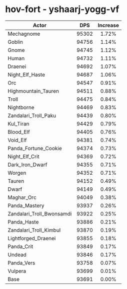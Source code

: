 # hov-fort - yshaarj-yogg-vf
| Actor | DPS | Increase |
|---|:---:|:---:|
|Mechagnome|95302|1.72%|
|Goblin|94756|1.14%|
|Gnome|94745|1.12%|
|Human|94732|1.11%|
|Draenei|94692|1.07%|
|Night_Elf_Haste|94687|1.06%|
|Orc|94547|0.91%|
|Highmountain_Tauren|94511|0.88%|
|Troll|94475|0.84%|
|Nightborne|94469|0.83%|
|Zandalari_Troll_Paku|94439|0.80%|
|Kul_Tiran|94429|0.79%|
|Blood_Elf|94405|0.76%|
|Void_Elf|94381|0.74%|
|Panda_Fortune_Cookie|94374|0.73%|
|Night_Elf_Crit|94369|0.72%|
|Dark_Iron_Dwarf|94355|0.71%|
|Worgen|94352|0.71%|
|Tauren|94152|0.49%|
|Dwarf|94149|0.49%|
|Maghar_Orc|94049|0.38%|
|Panda_Mastery|93937|0.26%|
|Zandalari_Troll_Bwonsamdi|93922|0.25%|
|Panda_Haste|93886|0.21%|
|Zandalari_Troll_Kimbul|93870|0.19%|
|Lightforged_Draenei|93855|0.18%|
|Panda_Crit|93849|0.17%|
|Undead|93846|0.17%|
|Panda_Vers|93758|0.07%|
|Vulpera|93699|0.01%|
|Base|93691|0.00%|
